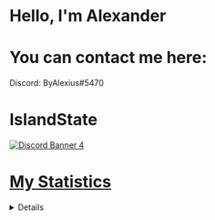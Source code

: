 # Hello, I'm Alexander


# You can contact me here:

Discord: ByAlexius#5470


# IslandState
<a href="https://discord.gg/">
<img src="https://discordapp.com/api/guilds/980264590040506449/widget.png?style=banner4" alt="Discord Banner 4"/>

# My Statistics
  <details>
  <p>
<a href="https://github.com/ByAlexius">
  <img height="180em" src="https://github-readme-stats-eight-theta.vercel.app/api?username=ByAlexius&show_icons=true&theme=vue-dark&include_all_commits=true&count_private=true" /> 
  
  [![trophy](https://github-profile-trophy.vercel.app/?username=byalexius&theme=onedark)](https://github.com/ryo-ma/github-profile-trophy)
  </p>
   </details>

